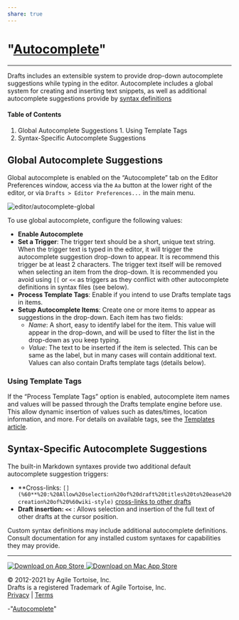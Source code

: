 ```yaml
---
share: true
---
```

# "[Autocomplete]()" 
***
Drafts includes an extensible system to provide drop-down autocomplete suggestions while typing in the editor. Autocomplete includes a global system for creating and inserting text snippets, as well as additional autocomplete suggestions provide by [syntax definitions](/docs/extending/syntaxes)

####  Table of Contents 

  1. Global Autocomplete Suggestions
    1. Using Template Tags
  2. Syntax-Specific Autocomplete Suggestions

##  Global Autocomplete Suggestions 

Global autocomplete is enabled on the “Autocomplete” tab on the Editor Preferences window, access via the `Aa` button at the lower right of the editor, or via `Drafts > Editor Preferences...` in the main menu.

![editor/autocomplete-global](/images/docs/editor/autocomplete-global.png)

To use global autocomplete, configure the following values:

  * **Enable Autocomplete**
  * **Set a Trigger**: The trigger text should be a short, unique text string. When the trigger text is typed in the editor, it will trigger the autocomplete suggestion drop-down to appear. It is recommend this trigger be at least 2 characters. The trigger text itself will be removed when selecting an item from the drop-down. It is recommended you avoid using `[[` or `<<` as triggers as they conflict with other autocomplete definitions in syntax files (see below).
  * **Process Template Tags**: Enable if you intend to use Drafts template tags in items.
  * **Setup Autocomplete Items**: Create one or more items to appear as suggestions in the drop-down. Each item has two fields: 
    * _Name_: A short, easy to identify label for the item. This value will appear in the drop-down, and will be used to filter the list in the drop-down as you keep typing.
    * _Value_: The text to be inserted if the item is selected. This can be same as the label, but in many cases will contain additional text. Values can also contain Drafts template tags (details below).

###  Using Template Tags 

If the “Process Template Tags” option is enabled, autocomplete item names and values will be passed through the Drafts template engine before use. This allow dynamic insertion of values such as dates/times, location information, and more. For details on available tags, see the [Templates article](/docs/actions/templates).

##  Syntax-Specific Autocomplete Suggestions 

The built-in Markdown syntaxes provide two additional default autocomplete suggestion triggers:

  * **Cross-links: `[](%60**%20:%20Allow%20selection%20of%20draft%20titles%20to%20ease%20creation%20of%20%60wiki-style)` [cross-links to other drafts](/docs/drafts/cross-linking)
  * **Draft insertion: `<<`** : Allows selection and insertion of the full text of other drafts at the cursor position.

Custom syntax definitions may include additional autocomplete definitions. Consult documentation for any installed custom syntaxes for capabilities they may provide.

* * *

[ ![Download on App Store](/images/appstore.svg) ](https://itunes.apple.com/app/id1236254471?ls=1&mt=8&at=11l4Cf&ct=site) [ ![Download on Mac App Store](/images/macappstore.svg) ](https://itunes.apple.com/app/id1435957248?mt=12&at=11l4Cf&ct=site)

© 2012-2021 by Agile Tortoise, Inc.  
Drafts is a registered Trademark of Agile Tortoise, Inc.  
[Privacy](https://getdrafts.com/support/privacy) | [Terms](https://getdrafts.com/support/terms)

-"[Autocomplete](https://docs.getdrafts.com/docs/editor/autocomplete)"